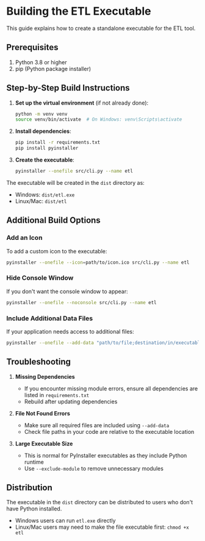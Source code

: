 # Building the ETL Executable

This guide explains how to create a standalone executable for the ETL tool.

## Prerequisites

1. Python 3.8 or higher
2. pip (Python package installer)

## Step-by-Step Build Instructions

1. **Set up the virtual environment** (if not already done):
   ```bash
   python -m venv venv
   source venv/bin/activate  # On Windows: venv\Scripts\activate
   ```

2. **Install dependencies**:
   ```bash
   pip install -r requirements.txt
   pip install pyinstaller
   ```

3. **Create the executable**:
   ```bash
   pyinstaller --onefile src/cli.py --name etl
   ```

The executable will be created in the `dist` directory as:
- Windows: `dist/etl.exe`
- Linux/Mac: `dist/etl`

## Additional Build Options

### Add an Icon
To add a custom icon to the executable:
```bash
pyinstaller --onefile --icon=path/to/icon.ico src/cli.py --name etl
```

### Hide Console Window
If you don't want the console window to appear:
```bash
pyinstaller --onefile --noconsole src/cli.py --name etl
```

### Include Additional Data Files
If your application needs access to additional files:
```bash
pyinstaller --onefile --add-data "path/to/file;destination/in/executable" src/cli.py --name etl
```

## Troubleshooting

1. **Missing Dependencies**
   - If you encounter missing module errors, ensure all dependencies are listed in `requirements.txt`
   - Rebuild after updating dependencies

2. **File Not Found Errors**
   - Make sure all required files are included using `--add-data`
   - Check file paths in your code are relative to the executable location

3. **Large Executable Size**
   - This is normal for PyInstaller executables as they include Python runtime
   - Use `--exclude-module` to remove unnecessary modules

## Distribution

The executable in the `dist` directory can be distributed to users who don't have Python installed.
- Windows users can run `etl.exe` directly
- Linux/Mac users may need to make the file executable first: `chmod +x etl` 